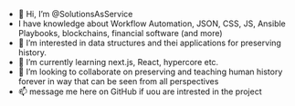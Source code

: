 - 👋 Hi, I’m @SolutionsAsService
- I have knowledge about Workflow Automation, JSON, CSS, JS, Ansible Playbooks, blockchains, financial software (and more)
- 👀 I’m interested in data structures and thei applications for preserving history.
- 🌱 I’m currently learning next.js, React, hypercore etc.
- 💞️ I’m looking to collaborate on preserving and teaching human history forever in way that can be seen from all perspectives 
- 📫 message me here on GitHub if uou are intrested in the project

<!---
SolutionsAsService/SolutionsAsService is a ✨ special ✨ repository because its `README.md` (this file) appears on your GitHub profile.
You can click the Preview link to take a look at your changes.
--->
